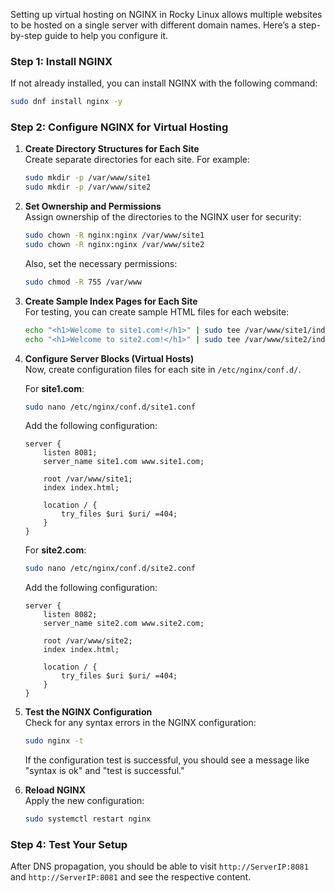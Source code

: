 Setting up virtual hosting on NGINX in Rocky Linux allows multiple websites to be hosted on a single server with different domain names. Here’s a step-by-step guide to help you configure it.

### Step 1: Install NGINX
If not already installed, you can install NGINX with the following command:
```bash
sudo dnf install nginx -y
```

### Step 2: Configure NGINX for Virtual Hosting

1. **Create Directory Structures for Each Site**  
   Create separate directories for each site. For example:
   ```bash
   sudo mkdir -p /var/www/site1
   sudo mkdir -p /var/www/site2
   ```

2. **Set Ownership and Permissions**  
   Assign ownership of the directories to the NGINX user for security:
   ```bash
   sudo chown -R nginx:nginx /var/www/site1
   sudo chown -R nginx:nginx /var/www/site2
   ```
   Also, set the necessary permissions:
   ```bash
   sudo chmod -R 755 /var/www
   ```

3. **Create Sample Index Pages for Each Site**  
   For testing, you can create sample HTML files for each website:
   ```bash
   echo "<h1>Welcome to site1.com!</h1>" | sudo tee /var/www/site1/index.html
   echo "<h1>Welcome to site2.com!</h1>" | sudo tee /var/www/site2/index.html
   ```

4. **Configure Server Blocks (Virtual Hosts)**  
   Now, create configuration files for each site in `/etc/nginx/conf.d/`.

   For **site1.com**:
   ```bash
   sudo nano /etc/nginx/conf.d/site1.conf
   ```
   Add the following configuration:
   ```nginx
   server {
       listen 8081;
       server_name site1.com www.site1.com;

       root /var/www/site1;
       index index.html;

       location / {
           try_files $uri $uri/ =404;
       }
   }
   ```

   For **site2.com**:
   ```bash
   sudo nano /etc/nginx/conf.d/site2.conf
   ```
   Add the following configuration:
   ```nginx
   server {
       listen 8082;
       server_name site2.com www.site2.com;

       root /var/www/site2;
       index index.html;

       location / {
           try_files $uri $uri/ =404;
       }
   }
   ```

5. **Test the NGINX Configuration**  
   Check for any syntax errors in the NGINX configuration:
   ```bash
   sudo nginx -t
   ```
   If the configuration test is successful, you should see a message like "syntax is ok" and "test is successful."

6. **Reload NGINX**  
   Apply the new configuration:
   ```bash
   sudo systemctl restart nginx
   ```

### Step 4: Test Your Setup
After DNS propagation, you should be able to visit `http://ServerIP:8081` and `http://ServerIP:8081` and see the respective content.
